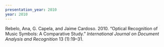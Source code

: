 ```yaml
---
presentation_year: 2010
year: 2010
---
```


Rebelo, Ana, G. Capela, and Jaime Cardoso. 2010. “Optical Recognition of Music Symbols: A Comparative Study.” <i>International Journal on Document Analysis and Recognition</i> 13 (1):19–31.